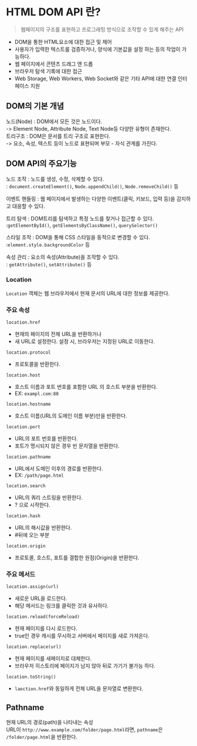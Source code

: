 # HTML DOM API 란?

> 웹페이지의 구조를 표현하고 프로그래밍 방식으로 조작할 수 있게 해주는 API

- DOM을 통한 HTML요소에 대한 접근 및 제어 
- 사용자가 입력한 텍스트를 검증하거나, 양식에 기본값을 설정 하는 등의 작업이 가능하다. 
- 웹 페이지에서 콘텐츠 드래그 앤 드롭 
- 브라우저 탐색 기록에 대한 접근 
- Web Storage, Web Workers, Web Socket와 같은 기타 API에 대한 연결 인터페이스 지원  

## DOM의 기본 개념

노드(Node) : DOM에서 모든 것은 노드이다.  
->  Element Node, Attribute Node, Text Node등 다양한 유형이 존재한다.   
트리구조 :  DOM은 문서를 트리 구조로 표현한다.  
-> 요소, 속성, 텍스트 등이 노드로 표현되며 부모 - 자식 관계를 가진다.

## DOM API의 주요기능

노드 조작 : 노드를 생성, 수정, 삭제할 수 있다.  
: `document.createElement()`, `Node.appendChild()`, `Node.removeChild()` 등

이벤트 핸들링 : 웹 페이지에서 발생하는 다양한 이벤트(클릭, 키보드, 입력 등)을 감지하고 대응할 수 있다.  

트리 탐색 : DOM트리를 탐색하고 특정 노드를 찾거나 접근할 수 있다.  
:`getElementById()`, `getElementsByClassName()`, `querySelector()`  

스타일 조작 : DOM을 통해 CSS 스타일을 동적으로 변경할 수 있다.  
:`element.style.backgroundColor` 등 

속성 관리 : 요소의 속성(Attribute)을 조작할 수 있다.  
: `getAttribute()`, `setAttribute()` 등 

### Location  

`Location` 객체는 웹 브라우저에서 현재 문서의 URL에 대한 정보를 제공한다.  

### 주요 속성  

`location.href`

- 현재의 페이지의 전체 URL을 반환하거나  
- 새 URL로 설정한다. 설정 시, 브라우저는 지정된 URL로 이동한다.  

`location.protocol`

- 프로토콜을 반환한다.  

`location.host`

- 호스트 이름과 포트 번호를 포함한 URL 의 호스트 부분을 반환한다.
- EX: `exampl.com:80`

`location.hostname`

- 호스트 이름(URL의 도메인 이름 부분)만을 반환한다.  

`location.port`  

- URL의 포트 번호를 반환한다. 
- 포트가 명시되지 않은 경우 빈 문자열을 반환한다.  
  
`location.pathname`

- URL에서 도메인 이후의 경로를 반환한다.  
- EX: `/path/page.html`  

`location.search`

- URL의 쿼리 스트링을 반환한다.  
- ? 으로 시작한다.  

`location.hash`

- URL의 해시값을 반환한다.  
- #뒤에 오는 부분

`location.origin`

- 프로토콜, 호스트, 포트를 결합한 원점(Origin)을 반환한다.  

### 주요 메서드 

`location.assign(url)`  

- 새로운 URL을 로드한다.  
- 해당 메서드는 링크를 클릭한 것과 유사하다.   

`location.reload(forceReload)`

- 현재 페이지를 다시 로드한다. 
- true인 경우 캐시를 무시하고 서버에서 페이지를 새로 가져온다.  

`location.replace(url)`

- 현재 페이지를 새페이지로 대체한다. 
- 브라우저 히스토리에 페이지가 남지 않아 뒤로 가기가 불가능 하다.  

`location.toString()`

- `laoction.href`와 동일하게 전체 URL을 문자열로 변환한다.  

## Pathname

현재 URL의 경로(path)을 나타내는 속성  
URL이 `http://www.example.com/folder/page.html`라면, `pathname`은 `/folder/page.html`을 반환한다.

